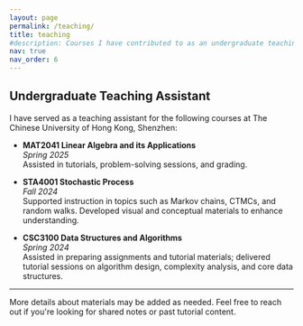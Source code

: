 ```yaml
---
layout: page
permalink: /teaching/
title: teaching
#description: Courses I have contributed to as an undergraduate teaching assistant.
nav: true
nav_order: 6
---
```

## Undergraduate Teaching Assistant

I have served as a teaching assistant for the following courses at The Chinese University of Hong Kong, Shenzhen:

- **MAT2041 Linear Algebra and its Applications**  
  *Spring 2025*  
  Assisted in tutorials, problem-solving sessions, and grading.

- **STA4001 Stochastic Process**  
  *Fall 2024*  
  Supported instruction in topics such as Markov chains, CTMCs, and random walks. Developed visual and conceptual materials to enhance understanding.

- **CSC3100 Data Structures and Algorithms**  
  *Spring 2024*  
  Assisted in preparing assignments and tutorial materials; delivered tutorial sessions on algorithm design, complexity analysis, and core data structures.

---

More details about materials may be added as needed. Feel free to reach out if you're looking for shared notes or past tutorial content.

